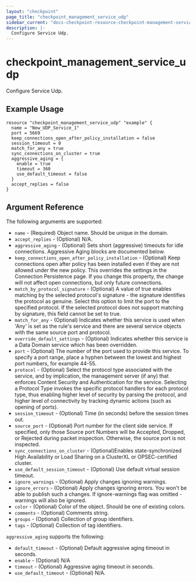 ```yaml
---
layout: "checkpoint"
page_title: "checkpoint_management_service_udp"
sidebar_current: "docs-checkpoint-resource-checkpoint-management-service-udp"
description: |-
  Configure Service Udp.
---
```


# checkpoint_management_service_udp

Configure Service Udp.

## Example Usage


```hcl
resource "checkpoint_management_service_udp" "example" {
  name = "New_UDP_Service_1"
  port = 5669
  keep_connections_open_after_policy_installation = false
  session_timeout = 0
  match_for_any = true
  sync_connections_on_cluster = true
  aggressive_aging = {
    enable = true
    timeout = 360
    use_default_timeout = false
  } 
  accept_replies = false
}

```

## Argument Reference

The following arguments are supported:

* `name` - (Required) Object name. Should be unique in the domain.
* `accept_replies` - (Optional) N/A.
* `aggressive_aging` - (Optional) Sets short (aggressive) timeouts for idle connections. Aggressive Aging blocks are documented below.
* `keep_connections_open_after_policy_installation` - (Optional) Keep connections open after policy has been installed even if they are not allowed under the new policy. This overrides the settings in the Connection Persistence page. If you change this property, the change will not affect open connections, but only future connections.
* `match_by_protocol_signature` - (Optional) A value of true enables matching by the selected protocol's signature - the signature identifies the protocol as genuine. Select this option to limit the port to the specified protocol. If the selected protocol does not support matching by signature, this field cannot be set to true.
* `match_for_any` - (Optional) Indicates whether this service is used when 'Any' is set as the rule's service and there are several service objects with the same source port and protocol.
* `override_default_settings` - (Optional) Indicates whether this service is a Data Domain service which has been overridden.
* `port` - (Optional) The number of the port used to provide this service. To specify a port range, place a hyphen between the lowest and highest port numbers, for example 44-55.
* `protocol` - (Optional) Select the protocol type associated with the service, and by implication, the management server (if any) that enforces Content Security and Authentication for the service. Selecting a Protocol Type invokes the specific protocol handlers for each protocol type, thus enabling higher level of security by parsing the protocol, and higher level of connectivity by tracking dynamic actions (such as opening of ports).
* `session_timeout` - (Optional) Time (in seconds) before the session times out.
* `source_port` - (Optional) Port number for the client side service. If specified, only those Source port Numbers will be Accepted, Dropped, or Rejected during packet inspection. Otherwise, the source port is not inspected.
* `sync_connections_on_cluster` - (Optional)Enables state-synchronized High Availability or Load Sharing on a ClusterXL or OPSEC-certified cluster.
* `use_default_session_timeout` - (Optional) Use default virtual session timeout.
* `ignore_warnings` - (Optional) Apply changes ignoring warnings.
* `ignore_errors` - (Optional) Apply changes ignoring errors. You won't be able to publish such a changes. If ignore-warnings flag was omitted - warnings will also be ignored.
* `color` - (Optional) Color of the object. Should be one of existing colors.
* `comments` - (Optional) Comments string.
* `groups` - (Optional) Collection of group identifiers.
* `tags` - (Optional) Collection of tag identifiers.

`aggressive_aging` supports the following:
* `default_timeout` - (Optional) Default aggressive aging timeout in seconds.
* `enable` - (Optional) N/A
* `timeout` - (Optional) Aggressive aging timeout in seconds.
* `use_default_timeout` - (Optional) N/A.
